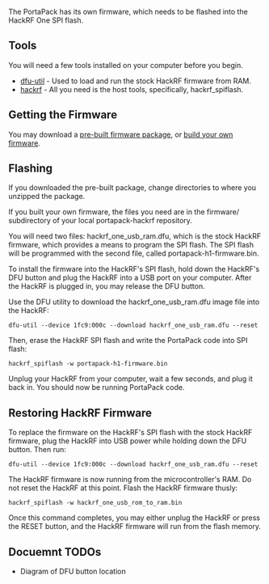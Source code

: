 The PortaPack has its own firmware, which needs to be flashed into the HackRF One SPI flash.

## Tools

You will need a few tools installed on your computer before you begin.

* [dfu-util](http://dfu-util.sourceforge.net) - Used to load and run the stock HackRF firmware from RAM.
* [hackrf](https://github.com/mossmann/hackrf) - All you need is the host tools, specifically, hackrf_spiflash.

## Getting the Firmware

You may download a [pre-built firmware package](https://github.com/sharebrained/portapack-hackrf/releases), or [build your own firmware](Building-Firmware).

## Flashing

If you downloaded the pre-built package, change directories to where you unzipped the package.

If you built your own firmware, the files you need are in the firmware/ subdirectory of your local portapack-hackrf repository.

You will need two files: hackrf_one_usb_ram.dfu, which is the stock HackRF firmware, which provides a means to program the SPI flash. The SPI flash will be programmed with the second file, called portapack-h1-firmware.bin.

To install the firmware into the HackRF's SPI flash, hold down the HackRF's DFU button and plug the HackRF into a USB port on your computer. After the HackRF is plugged in, you may release the DFU button.

Use the DFU utility to download the hackrf_one_usb_ram.dfu image file into the HackRF:

    dfu-util --device 1fc9:000c --download hackrf_one_usb_ram.dfu --reset

Then, erase the HackRF SPI flash and write the PortaPack code into SPI flash:

    hackrf_spiflash -w portapack-h1-firmware.bin

Unplug your HackRF from your computer, wait a few seconds, and plug it back in. You should now be running PortaPack code.

## Restoring HackRF Firmware

To replace the firmware on the HackRF's SPI flash with the stock HackRF firmware, plug the HackRF into USB power while holding down the DFU button. Then run:

    dfu-util --device 1fc9:000c --download hackrf_one_usb_ram.dfu --reset

The HackRF firmware is now running from the microcontroller's RAM. Do not reset the HackRF at this point. Flash the HackRF firmware thusly:

    hackrf_spiflash -w hackrf_one_usb_rom_to_ram.bin

Once this command completes, you may either unplug the HackRF or press the RESET button, and the HackRF firmware will run from the flash memory.

## Docuemnt TODOs

*  Diagram of DFU button location